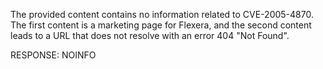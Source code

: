 The provided content contains no information related to CVE-2005-4870. The first content is a marketing page for Flexera, and the second content leads to a URL that does not resolve with an error 404 "Not Found".

RESPONSE: NOINFO